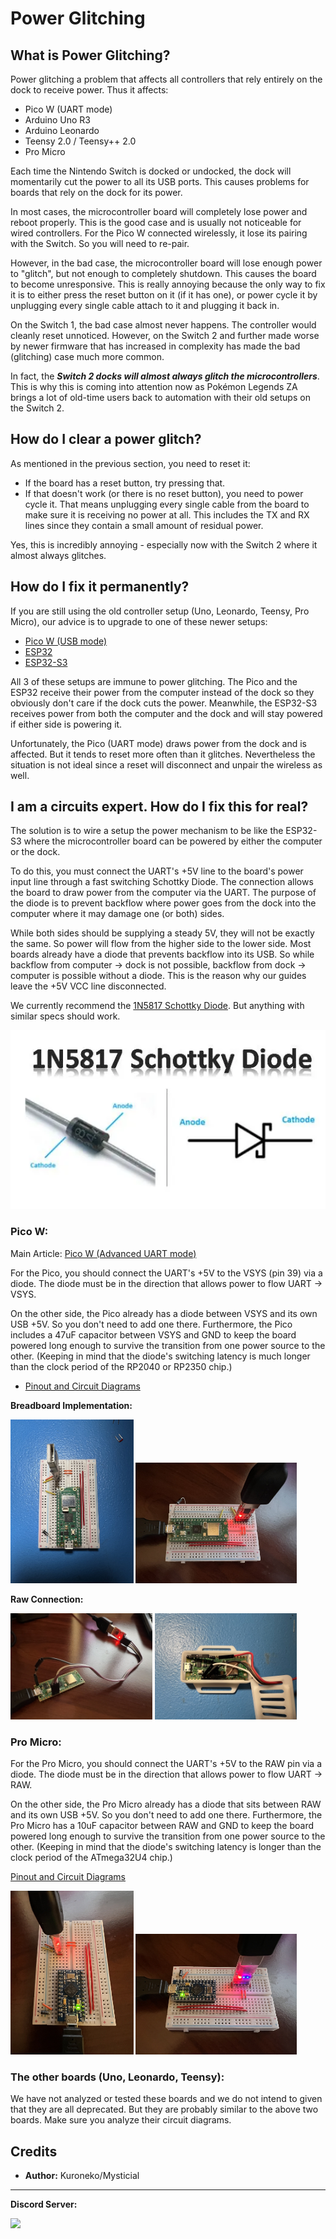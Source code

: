 # Power Glitching

## What is Power Glitching?

Power glitching a problem that affects all controllers that rely entirely on the dock to receive power. Thus it affects:

- Pico W (UART mode)
- Arduino Uno R3
- Arduino Leonardo
- Teensy 2.0 / Teensy++ 2.0
- Pro Micro

Each time the Nintendo Switch is docked or undocked, the dock will momentarily cut the power to all its USB ports. This causes problems for boards that rely on the dock for its power.

In most cases, the microcontroller board will completely lose power and reboot properly. This is the good case and is usually not noticeable for wired controllers. For the Pico W connected wirelessly, it lose its pairing with the Switch. So you will need to re-pair.

However, in the bad case, the microcontroller board will lose enough power to "glitch", but not enough to completely shutdown. This causes the board to become unresponsive. This is really annoying because the only way to fix it is to either press the reset button on it (if it has one), or power cycle it by unplugging every single cable attach to it and plugging it back in.

On the Switch 1, the bad case almost never happens. The controller would cleanly reset unnoticed. However, on the Switch 2 and further made worse by newer firmware that has increased in complexity has made the bad (glitching) case much more common.

In fact, the ***Switch 2 docks will almost always glitch the microcontrollers***. This is why this is coming into attention now as Pokémon Legends ZA brings a lot of old-time users back to automation with their old setups on the Switch 2.

## How do I clear a power glitch?

As mentioned in the previous section, you need to reset it:

- If the board has a reset button, try pressing that.
- If that doesn't work (or there is no reset button), you need to power cycle it. That means unplugging every single cable from the board to make sure it is receiving no power at all. This includes the TX and RX lines since they contain a small amount of residual power.

Yes, this is incredibly annoying - especially now with the Switch 2 where it almost always glitches.

## How do I fix it permanently?

If you are still using the old controller setup (Uno, Leonardo, Teensy, Pro Micro), our advice is to upgrade to one of these newer setups:

- [Pico W (USB mode)](SetupGuide/Controllers/Controller-PicoW-USB.md)
- [ESP32](SetupGuide/Controllers/Controller-ESP32-WROOM.md)
- [ESP32-S3](SetupGuide/Controllers/Controller-ESP32-S3.md)

All 3 of these setups are immune to power glitching. The Pico and the ESP32 receive their power from the computer instead of the dock so they obviously don't care if the dock cuts the power. Meanwhile, the ESP32-S3 receives power from both the computer and the dock and will stay powered if either side is powering it.

Unfortunately, the Pico (UART mode) draws power from the dock and is affected. But it tends to reset more often than it glitches. Nevertheless the situation is not ideal since a reset will disconnect and unpair the wireless as well.

## I am a circuits expert. How do I fix this for real?

The solution is to wire a setup the power mechanism to be like the ESP32-S3 where the microcontroller board can be powered by either the computer or the dock.

To do this, you must connect the UART's +5V line to the board's power input line through a fast switching Schottky Diode. The connection allows the board to draw power from the computer via the UART. The purpose of the diode is to prevent backflow where power goes from the dock into the computer where it may damage one (or both) sides.

While both sides should be supplying a steady 5V, they will not be exactly the same. So power will flow from the higher side to the lower side. Most boards already have a diode that prevents backflow into its USB. So while backflow from computer -> dock is not possible, backflow from dock -> computer is possible without a diode. This is the reason why our guides leave the +5V VCC line disconnected.

We currently recommend the [1N5817 Schottky Diode](https://www.amazon.com/dp/B07Q5H1SLY). But anything with similar specs should work.

<img src="SetupGuide/Images/1N5817-Schottky-Diode.png">

### Pico W:

Main Article: [Pico W (Advanced UART mode)](SetupGuide/Controllers/Controller-PicoW-Advanced.md)

For the Pico, you should connect the UART's +5V to the VSYS (pin 39) via a diode. The diode must be in the direction that allows power to flow UART -> VSYS.

On the other side, the Pico already has a diode between VSYS and its own USB +5V. So you don't need to add one there. Furthermore, the Pico includes a 47uF capacitor between VSYS and GND to keep the board powered long enough to survive the transition from one power source to the other. (Keeping in mind that the diode's switching latency is much longer than the clock period of the RP2040 or RP2350 chip.)

- [Pinout and Circuit Diagrams](https://deepbluembedded.com/raspberry-pi-pico-w-pinout-diagram-gpio-guide/)

**Breadboard Implementation:**

<img src="SetupGuide/Images/PicoW/ControllerSetup-PicoW-Advanced-Breadboard0-Small.jpg" width="39%"> <img src="SetupGuide/Images/PicoW/ControllerSetup-PicoW-Advanced-Breadboard1-Small.jpg" width="51%">

**Raw Connection:**

<img src="SetupGuide/Images/PicoW/ControllerSetup-PicoW-Advanced-Raw0-Small.jpg" width="45%"> <img src="SetupGuide/Images/PicoW/ControllerSetup-PicoW-Advanced-Raw1-Small.jpg" width="45%">

### Pro Micro:

For the Pro Micro, you should connect the UART's +5V to the RAW pin via a diode. The diode must be in the direction that allows power to flow UART -> RAW.

On the other side, the Pro Micro already has a diode that sits between RAW and its own USB +5V. So you don't need to add one there. Furthermore, the Pro Micro has a 10uF capacitor between RAW and GND to keep the board powered long enough to survive the transition from one power source to the other. (Keeping in mind that the diode's switching latency is longer than the clock period of the ATmega32U4 chip.)

[Pinout and Circuit Diagrams](https://learn.sparkfun.com/tutorials/pro-micro--fio-v3-hookup-guide/hardware-overview-pro-micro)

<img src="SetupGuide/Images/ProMicro/ControllerSetup-ProMicro-Advanced-Breadboard0-Small.jpg" width="39%"> <img src="SetupGuide/Images/ProMicro/ControllerSetup-ProMicro-Advanced-Breadboard1-Small.jpg" width="51%">

### The other boards (Uno, Leonardo, Teensy):

We have not analyzed or tested these boards and we do not intend to given that they are all deprecated. But they are probably similar to the above two boards. Make sure you analyze their circuit diagrams.


## Credits

- **Author:** Kuroneko/Mysticial



<hr>

**Discord Server:** 

[<img src="https://canary.discordapp.com/api/guilds/695809740428673034/widget.png?style=banner2">](https://discord.gg/cQ4gWxN)




